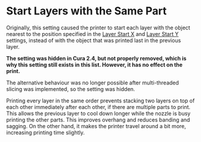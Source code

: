 Start Layers with the Same Part
====
Originally, this setting caused the printer to start each layer with the object nearest to the position specified in the [Layer Start X](layer_start_x.md) and [Layer Start Y](layer_start_y.md) settings, instead of with the object that was printed last in the previous layer.

**The setting was hidden in Cura 2.4, but not properly removed, which is why this setting still exists in this list. However, it has no effect on the print.**

The alternative behaviour was no longer possible after multi-threaded slicing was implemented, so the setting was hidden.

Printing every layer in the same order prevents stacking two layers on top of each other immediately after each other, if there are multiple parts to print. This allows the previous layer to cool down longer while the nozzle is busy printing the other parts. This improves overhang and reduces banding and sagging. On the other hand, it makes the printer travel around a bit more, increasing printing time slightly.